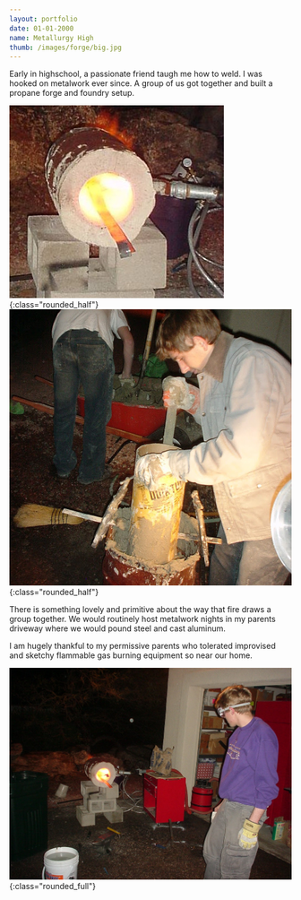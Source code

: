 ```yaml
---
layout: portfolio
date: 01-01-2000
name: Metallurgy High
thumb: /images/forge/big.jpg
---
```


Early in highschool, a passionate friend taugh me how to weld.  I was hooked
on metalwork ever since.  A group of us got together and built a propane
forge and foundry setup.  

![](/images/forge/forge.jpg "A small propane forge"){:class="rounded_half"}
![](/images/forge/crew.jpg "Pouring refractory cement"){:class="rounded_half"}

There is something lovely and primitive about the way that fire draws a group
together.  We would routinely host metalwork nights in my parents driveway
where we would pound steel and cast aluminum.

I am hugely thankful to my permissive parents who tolerated improvised and 
sketchy flammable gas burning equipment so near our home.

![](/images/forge/big.jpg "A small propane forge"){:class="rounded_full"}
